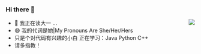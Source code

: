 ### Hi there 👋
<img align="right" src="https://github-readme-stats.vercel.app/api?username=MelodyAyane&show_icons=true&">

- 🔭 我正在读大一 ...
- 😄 我的代词是她|My Pronouns Are She/Her/Hers
- 只是个对代码有兴趣的小白 正在学习：Java Python C++
- 请多指教！


